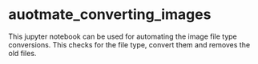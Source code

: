 # auotmate_converting_images
This jupyter notebook can be used for automating the image file type conversions. 
This checks for the file type, convert them and removes the old files.
